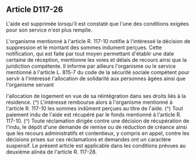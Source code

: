 ## Article D117-26

L'aide est supprimée lorsqu'il est constaté que l'une des conditions exigées pour son service n'est plus
remplie.


L'organisme mentionné à l'article R. 117-10 notifie à l'intéressé la décision de suppression et le montant
des sommes indument perçues. Cette notification, qui est faite par tout moyen permettant d'établir une
date certaine de réception, mentionne les voies et délais de recours ainsi que la juridiction compétente. Il
informe par ailleurs l'organisme ou le service mentionné à l'article L. 815-7 du code de la sécurité sociale
compétent pour servir à l'intéressé l'allocation de solidarité aux personnes âgées ainsi que l'organisme servant

l'allocation de logement en vue de sa réintégration dans ses droits liés à la résidence. (^)
L'intéressé rembourse alors à l'organisme mentionné à l'article R. 117-10 les sommes indûment perçues au
titre de l'aide. (^)
Tout paiement indu de l'aide est récupéré par le fonds mentionné à l'article R. 117-10. (^)
Toute réclamation dirigée contre une décision de récupération de l'indu, le dépôt d'une demande de remise
ou de réduction de créance ainsi que les recours administratifs et contentieux, y compris en appel, contre les
décisions prises sur ces réclamations et demandes ont un caractère suspensif.
Le présent article est applicable dans les conditions prévues au deuxième alinéa de l'article R. 117-28.

